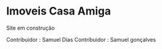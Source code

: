 Imoveis Casa Amiga
================

Site em construção

Contribuidor : Samuel Dias
Contribuidor : Samuel gonçalves